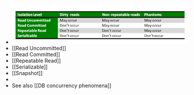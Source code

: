 - ![image.png](../assets/image_1647452387861_0.png)
- [[Read Uncommitted]]
- [[Read Committed]]
- [[Repeatable Read]]
- [[Serializable]]
- [[Snapshot]]
-
- See also [[DB concurrency phenomena]]
